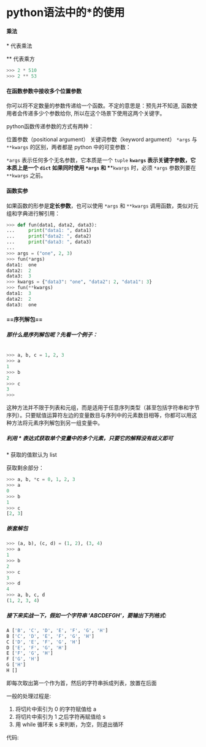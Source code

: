 # python语法中的*的使用

#### 乘法

\*  代表乘法

** 代表乘方

```python
>>> 2 * 510
>>> 2 ** 53
```

#### 在函数参数中接收多个位置参数

你可以将不定数量的参数传递给一个函数。不定的意思是：预先并不知道, 函数使用者会传递多少个参数给你, 所以在这个场景下使用这两个关键字。

python函数传递参数的方式有两种：

位置参数（positional argument）
关键词参数（keyword argument）
`*args` 与 `**kwargs` 的区别，两者都是 python 中的可变参数：

`*args` 表示任何多个无名参数，它本质是一个 `tuple`
**`kwargs` 表示关键字参数，它本质上是一个 `dict`
如果同时使用 `*args` 和 \****`kwargs` 时，必须 `*args` 参数列要在 `**kwargs` 之前。

#### 函数实参

如果函数的形参是**定长参数**，也可以使用 `*args` 和 `**kwargs` 调用函数，类似对元组和字典进行解引用：

```python
>>> def fun(data1, data2, data3):
...     print("data1: ", data1)
...     print("data2: ", data2)
...     print("data3: ", data3)
... 
>>> args = ("one", 2, 3)
>>> fun(*args)
data1:  one
data2:  2
data3:  3
>>> kwargs = {"data3": "one", "data2": 2, "data1": 3}
>>> fun(**kwargs)
data1:  3
data2:  2
data3:  one
```

#### ==序列解包==

##### 那什么是序列解包呢？先看一个例子：

```python

>>> a, b, c = 1, 2, 3
>>> a
1
>>> b
2
>>> c
3
>>>
```

这种方法并不限于列表和元组，而是适用于任意序列类型（甚至包括字符串和字节序列）。只要赋值运算符左边的变量数目与序列中的元素数目相等，你都可以用这种方法将元素序列解包到另一组变量中。

##### 利用 * 表达式获取单个变量中的多个元素，只要它的解释没有歧义即可

\* 获取的值默认为 list

获取剩余部分：

```python
>>> a, b, *c = 0, 1, 2, 3
>>> a
0
>>> b
1
>>> c
[2, 3]
```

##### 嵌套解包

```python
>>> (a, b), (c, d) = (1, 2), (3, 4)
>>> a
1
>>> b
2
>>> c
3
>>> d
4
>>> a, b, c, d
(1, 2, 3, 4)
```

##### 接下来实战一下，假如一个字符串 'ABCDEFGH'，要输出下列格式:

```python
A ['B', 'C', 'D', 'E', 'F', 'G', 'H']
B ['C', 'D', 'E', 'F', 'G', 'H']
C ['D', 'E', 'F', 'G', 'H']
D ['E', 'F', 'G', 'H']
E ['F', 'G', 'H']
F ['G', 'H']
G ['H']
H []
```

即每次取出第一个作为首，然后的字符串拆成列表，放置在后面

一般的处理过程是:

1. 将切片中索引为 0 的字符赋值给 a
2. 将切片中索引为 1 之后字符再赋值给 s
3. 用 while 循环来 s 来判断，为空，则退出循环

代码:
